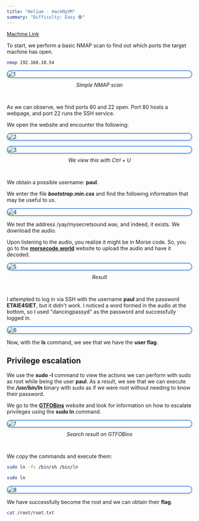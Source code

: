 ```yaml
---
title: "Helium - HackMyVM"
summary: "Difficulty: Easy 🟢"
---
```


<style>

h6 {
  text-align: center;
  font-style: italic;
  font-weight: normal;
  position: relative;
  top: -10px;
}

img {
    display: flex !important;
    margin: 0 auto !important;
    justify-content: center !important;
    border-radius: 14px;
    border: 2px solid #4a90e2;
    box-shadow: 0 2px 6px rgba(0, 0, 0, 0.1);
    transition: box-shadow 0.3s ease, transform 0.3s ease;
}
img:hover {
    box-shadow: 0 6px 12px rgba(0, 0, 0, 0.15);
    transform: scale(1.03);
}

</style>

[Machine Link](https://hackmyvm.eu/machines/machine.php?vm=Helium)

To start, we perform a basic NMAP scan to find out which ports the target machine has open.

```bash
nmap 192.168.18.54
```

![1](/images/writeups/helium/1.png)
<h6>Simple NMAP scan</h6>



As we can observe, we find ports 80 and 22 open. Port 80 hosts a webpage, and port 22 runs the SSH service.

We open the website and encounter the following:

![2](/images/writeups/helium/2.png)

![3](/images/writeups/helium/3.png)

<h6>We view this with Ctrl + U</h6>

We obtain a possible username: **paul**.

We enter the file ***bootstrap.min.css*** and find the following information that may be useful to us.

![4](/images/writeups/helium/4.png)

We test the address /yay/mysecretsound.wav, and indeed, it exists. We download the audio.

Upon listening to the audio, you realize it might be in Morse code. So, you go to the [**morsecode.world**](https://morsecode.world/) website to upload the audio and have it decoded.

![5](/images/writeups/helium/5.png)
<h6>Result</h6>

I attempted to log in via SSH with the username **paul** and the password **ETAIE4SIET**, but it didn't work. I noticed a word formed in the audio at the bottom, so I used "dancingpassyd" as the password and successfully logged in.

![6](/images/writeups/helium/6.png)

Now, with the **ls** command, we see that we have the **user flag**.

## Privilege escalation

We use the **sudo -l** command to view the actions we can perform with sudo as root while being the user **paul**. As a result, we see that we can execute the ***/usr/bin/ln*** binary with sudo as if we were root without needing to know their password.

We go to the [**GTFOBins**](https://gtfobins.github.io/) website and look for information on how to escalate privileges using the **sudo ln** command.

![7](/images/writeups/helium/7.png)
<h6>Search result on GTFOBins</h6>

We copy the commands and execute them:

```bash
sudo ln -fs /bin/sh /bin/ln
```

```bash
sudo ln
```

![8](/images/writeups/helium/8.png)


We have successfully become the root and we can obtain their **flag**.

```bash
cat /root/root.txt
```